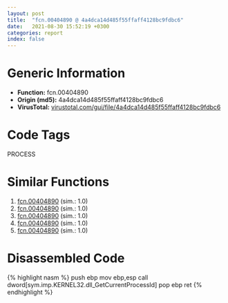 ```yaml
---
layout: post
title:  "fcn.00404890 @ 4a4dca14d485f55ffaff4128bc9fdbc6"
date:   2021-08-30 15:52:19 +0300
categories: report
index: false
---
```


# Generic Information
- **Function:** fcn.00404890
- **Origin (md5):** 4a4dca14d485f55ffaff4128bc9fdbc6
- **VirusTotal:** [virustotal.com/gui/file/4a4dca14d485f55ffaff4128bc9fdbc6][virustotal_ref]

# Code Tags
<span class="tag" id="PROCESS">PROCESS</span>


# Similar Functions

1. [fcn.00404890][similar_1_ref] (sim.: 1.0)
2. [fcn.00404890][similar_2_ref] (sim.: 1.0)
3. [fcn.00404890][similar_3_ref] (sim.: 1.0)
4. [fcn.00404890][similar_4_ref] (sim.: 1.0)
5. [fcn.00404890][similar_5_ref] (sim.: 1.0)


# Disassembled Code

{% highlight nasm %}
push ebp
mov ebp,esp
call dword[sym.imp.KERNEL32.dll_GetCurrentProcessId]
pop ebp
ret 
{% endhighlight %}


[similar_1_ref]: /report/fcn.00404890@694a7fc532cc7a886900e4b8a38ed692
[similar_2_ref]: /report/fcn.00404890@250c15fdfedf90389001a715f8f899f1
[similar_3_ref]: /report/fcn.00404890@b4c49e1bc49ca1bb2d68fc93ad15eb0b
[similar_4_ref]: /report/fcn.00404890@f364e12ffcdf9578b1eb1588196b803b
[similar_5_ref]: /report/fcn.00404890@f12f9592fdd7a957b636b9ae1acd018a
[virustotal_ref]: https://www.virustotal.com/gui/file/4a4dca14d485f55ffaff4128bc9fdbc6